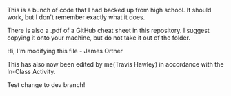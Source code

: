 This is a bunch of code that I had backed up from high school. It should work, but I don't remember exactly what it does.

There is also a .pdf of a GitHub cheat sheet in this repository. I suggest copying it onto your machine, but do not take it out of the folder.


Hi, I'm modifying this file - James Ortner

This has also now been edited by me(Travis Hawley) in accordance with the In-Class Activity.


Test change to dev branch!

